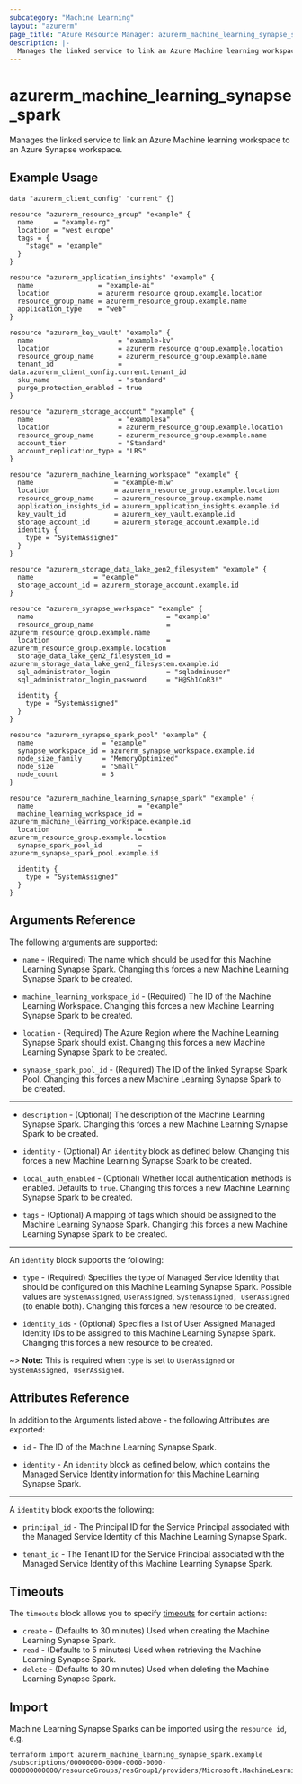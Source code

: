 ```yaml
---
subcategory: "Machine Learning"
layout: "azurerm"
page_title: "Azure Resource Manager: azurerm_machine_learning_synapse_spark"
description: |-
  Manages the linked service to link an Azure Machine learning workspace to an Azure Synapse workspace.
---
```


# azurerm_machine_learning_synapse_spark

Manages the linked service to link an Azure Machine learning workspace to an Azure Synapse workspace.

## Example Usage

```hcl
data "azurerm_client_config" "current" {}

resource "azurerm_resource_group" "example" {
  name     = "example-rg"
  location = "west europe"
  tags = {
    "stage" = "example"
  }
}

resource "azurerm_application_insights" "example" {
  name                = "example-ai"
  location            = azurerm_resource_group.example.location
  resource_group_name = azurerm_resource_group.example.name
  application_type    = "web"
}

resource "azurerm_key_vault" "example" {
  name                     = "example-kv"
  location                 = azurerm_resource_group.example.location
  resource_group_name      = azurerm_resource_group.example.name
  tenant_id                = data.azurerm_client_config.current.tenant_id
  sku_name                 = "standard"
  purge_protection_enabled = true
}

resource "azurerm_storage_account" "example" {
  name                     = "examplesa"
  location                 = azurerm_resource_group.example.location
  resource_group_name      = azurerm_resource_group.example.name
  account_tier             = "Standard"
  account_replication_type = "LRS"
}

resource "azurerm_machine_learning_workspace" "example" {
  name                    = "example-mlw"
  location                = azurerm_resource_group.example.location
  resource_group_name     = azurerm_resource_group.example.name
  application_insights_id = azurerm_application_insights.example.id
  key_vault_id            = azurerm_key_vault.example.id
  storage_account_id      = azurerm_storage_account.example.id
  identity {
    type = "SystemAssigned"
  }
}

resource "azurerm_storage_data_lake_gen2_filesystem" "example" {
  name               = "example"
  storage_account_id = azurerm_storage_account.example.id
}

resource "azurerm_synapse_workspace" "example" {
  name                                 = "example"
  resource_group_name                  = azurerm_resource_group.example.name
  location                             = azurerm_resource_group.example.location
  storage_data_lake_gen2_filesystem_id = azurerm_storage_data_lake_gen2_filesystem.example.id
  sql_administrator_login              = "sqladminuser"
  sql_administrator_login_password     = "H@Sh1CoR3!"

  identity {
    type = "SystemAssigned"
  }
}

resource "azurerm_synapse_spark_pool" "example" {
  name                 = "example"
  synapse_workspace_id = azurerm_synapse_workspace.example.id
  node_size_family     = "MemoryOptimized"
  node_size            = "Small"
  node_count           = 3
}

resource "azurerm_machine_learning_synapse_spark" "example" {
  name                          = "example"
  machine_learning_workspace_id = azurerm_machine_learning_workspace.example.id
  location                      = azurerm_resource_group.example.location
  synapse_spark_pool_id         = azurerm_synapse_spark_pool.example.id

  identity {
    type = "SystemAssigned"
  }
}
```

## Arguments Reference

The following arguments are supported:

* `name` - (Required) The name which should be used for this Machine Learning Synapse Spark. Changing this forces a new Machine Learning Synapse Spark to be created.

* `machine_learning_workspace_id` - (Required) The ID of the Machine Learning Workspace. Changing this forces a new Machine Learning Synapse Spark to be created.

* `location` - (Required) The Azure Region where the Machine Learning Synapse Spark should exist. Changing this forces a new Machine Learning Synapse Spark to be created.

* `synapse_spark_pool_id` - (Required) The ID of the linked Synapse Spark Pool. Changing this forces a new Machine Learning Synapse Spark to be created.

---

* `description` - (Optional) The description of the Machine Learning Synapse Spark. Changing this forces a new Machine Learning Synapse Spark to be created.

* `identity` - (Optional) An `identity` block as defined below. Changing this forces a new Machine Learning Synapse Spark to be created.

* `local_auth_enabled` - (Optional) Whether local authentication methods is enabled. Defaults to `true`. Changing this forces a new Machine Learning Synapse Spark to be created.

* `tags` - (Optional) A mapping of tags which should be assigned to the Machine Learning Synapse Spark. Changing this forces a new Machine Learning Synapse Spark to be created.

---

An `identity` block supports the following:

* `type` - (Required) Specifies the type of Managed Service Identity that should be configured on this Machine Learning Synapse Spark. Possible values are `SystemAssigned`, `UserAssigned`, `SystemAssigned, UserAssigned` (to enable both). Changing this forces a new resource to be created.

* `identity_ids` - (Optional) Specifies a list of User Assigned Managed Identity IDs to be assigned to this Machine Learning Synapse Spark. Changing this forces a new resource to be created.

~> **Note:** This is required when `type` is set to `UserAssigned` or `SystemAssigned, UserAssigned`.

## Attributes Reference

In addition to the Arguments listed above - the following Attributes are exported:

* `id` - The ID of the Machine Learning Synapse Spark.

* `identity` - An `identity` block as defined below, which contains the Managed Service Identity information for this Machine Learning Synapse Spark.

---

A `identity` block exports the following:

* `principal_id` - The Principal ID for the Service Principal associated with the Managed Service Identity of this Machine Learning Synapse Spark.

* `tenant_id` - The Tenant ID for the Service Principal associated with the Managed Service Identity of this Machine Learning Synapse Spark.

## Timeouts

The `timeouts` block allows you to specify [timeouts](https://www.terraform.io/language/resources/syntax#operation-timeouts) for certain actions:

* `create` - (Defaults to 30 minutes) Used when creating the Machine Learning Synapse Spark.
* `read` - (Defaults to 5 minutes) Used when retrieving the Machine Learning Synapse Spark.
* `delete` - (Defaults to 30 minutes) Used when deleting the Machine Learning Synapse Spark.

## Import

Machine Learning Synapse Sparks can be imported using the `resource id`, e.g.

```shell
terraform import azurerm_machine_learning_synapse_spark.example /subscriptions/00000000-0000-0000-0000-000000000000/resourceGroups/resGroup1/providers/Microsoft.MachineLearningServices/workspaces/workspace1/computes/compute1
```
